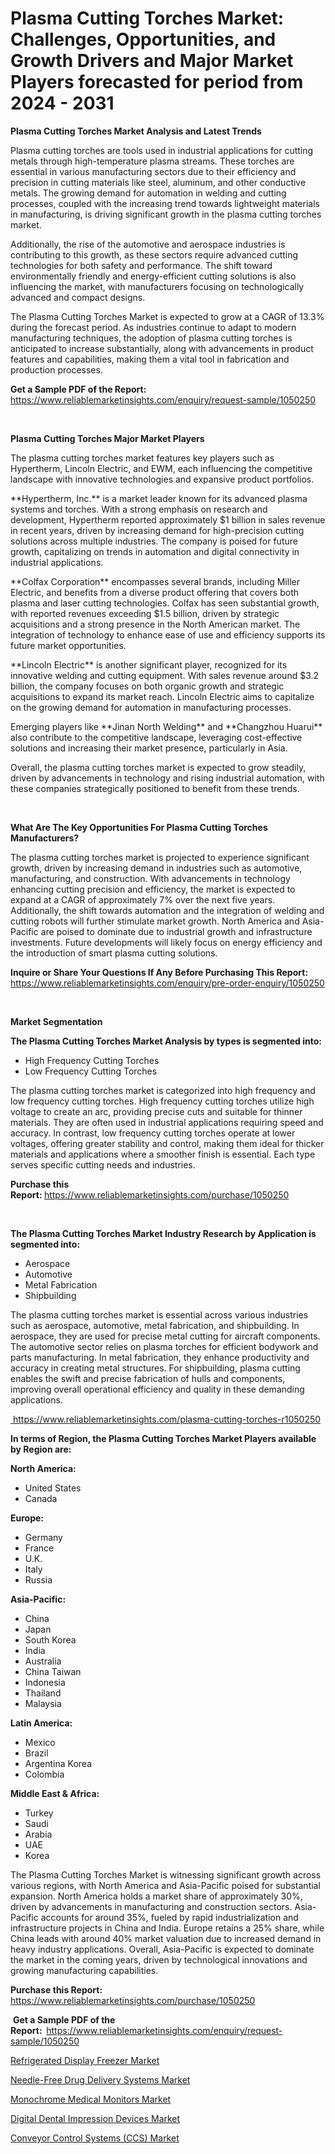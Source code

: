 <p><h1>Plasma Cutting Torches Market: Challenges, Opportunities, and Growth Drivers and Major Market Players forecasted for period from 2024 - 2031</h1></p><p><strong>Plasma Cutting Torches Market Analysis and Latest Trends</strong></p>
<p><p>Plasma cutting torches are tools used in industrial applications for cutting metals through high-temperature plasma streams. These torches are essential in various manufacturing sectors due to their efficiency and precision in cutting materials like steel, aluminum, and other conductive metals. The growing demand for automation in welding and cutting processes, coupled with the increasing trend towards lightweight materials in manufacturing, is driving significant growth in the plasma cutting torches market.</p><p>Additionally, the rise of the automotive and aerospace industries is contributing to this growth, as these sectors require advanced cutting technologies for both safety and performance. The shift toward environmentally friendly and energy-efficient cutting solutions is also influencing the market, with manufacturers focusing on technologically advanced and compact designs.</p><p>The Plasma Cutting Torches Market is expected to grow at a CAGR of 13.3% during the forecast period. As industries continue to adapt to modern manufacturing techniques, the adoption of plasma cutting torches is anticipated to increase substantially, along with advancements in product features and capabilities, making them a vital tool in fabrication and production processes.</p></p>
<p><strong>Get a Sample PDF of the Report:&nbsp;</strong> <a href="https://www.reliablemarketinsights.com/enquiry/request-sample/1050250?utm_campaign=1338&utm_medium=2&utm_source=Github&utm_content=ia&utm_term=10102024&utm_id=plasma-cutting-torches">https://www.reliablemarketinsights.com/enquiry/request-sample/1050250</a></p>
<p>&nbsp;</p>
<p><strong>Plasma Cutting Torches Major Market Players</strong></p>
<p><p>The plasma cutting torches market features key players such as Hypertherm, Lincoln Electric, and EWM, each influencing the competitive landscape with innovative technologies and expansive product portfolios. </p><p>**Hypertherm, Inc.** is a market leader known for its advanced plasma systems and torches. With a strong emphasis on research and development, Hypertherm reported approximately $1 billion in sales revenue in recent years, driven by increasing demand for high-precision cutting solutions across multiple industries. The company is poised for future growth, capitalizing on trends in automation and digital connectivity in industrial applications.</p><p>**Colfax Corporation** encompasses several brands, including Miller Electric, and benefits from a diverse product offering that covers both plasma and laser cutting technologies. Colfax has seen substantial growth, with reported revenues exceeding $1.5 billion, driven by strategic acquisitions and a strong presence in the North American market. The integration of technology to enhance ease of use and efficiency supports its future market opportunities.</p><p>**Lincoln Electric** is another significant player, recognized for its innovative welding and cutting equipment. With sales revenue around $3.2 billion, the company focuses on both organic growth and strategic acquisitions to expand its market reach. Lincoln Electric aims to capitalize on the growing demand for automation in manufacturing processes.</p><p>Emerging players like **Jinan North Welding** and **Changzhou Huarui** also contribute to the competitive landscape, leveraging cost-effective solutions and increasing their market presence, particularly in Asia. </p><p>Overall, the plasma cutting torches market is expected to grow steadily, driven by advancements in technology and rising industrial automation, with these companies strategically positioned to benefit from these trends.</p></p>
<p>&nbsp;</p>
<p><strong>What Are The Key Opportunities For Plasma Cutting Torches Manufacturers?</strong></p>
<p><p>The plasma cutting torches market is projected to experience significant growth, driven by increasing demand in industries such as automotive, manufacturing, and construction. With advancements in technology enhancing cutting precision and efficiency, the market is expected to expand at a CAGR of approximately 7% over the next five years. Additionally, the shift towards automation and the integration of welding and cutting robots will further stimulate market growth. North America and Asia-Pacific are poised to dominate due to industrial growth and infrastructure investments. Future developments will likely focus on energy efficiency and the introduction of smart plasma cutting solutions.</p></p>
<p><strong>Inquire or Share Your Questions If Any Before Purchasing This Report:</strong> <a href="https://www.reliablemarketinsights.com/enquiry/pre-order-enquiry/1050250?utm_campaign=1338&utm_medium=2&utm_source=Github&utm_content=ia&utm_term=10102024&utm_id=plasma-cutting-torches">https://www.reliablemarketinsights.com/enquiry/pre-order-enquiry/1050250</a></p>
<p>&nbsp;</p>
<p><strong>Market Segmentation</strong></p>
<p><strong>The Plasma Cutting Torches Market Analysis by types is segmented into:</strong></p>
<p><ul><li>High Frequency Cutting Torches</li><li>Low Frequency Cutting Torches</li></ul></p>
<p><p>The plasma cutting torches market is categorized into high frequency and low frequency cutting torches. High frequency cutting torches utilize high voltage to create an arc, providing precise cuts and suitable for thinner materials. They are often used in industrial applications requiring speed and accuracy. In contrast, low frequency cutting torches operate at lower voltages, offering greater stability and control, making them ideal for thicker materials and applications where a smoother finish is essential. Each type serves specific cutting needs and industries.</p></p>
<p><strong>Purchase this Report:&nbsp;</strong><a href="https://www.reliablemarketinsights.com/purchase/1050250?utm_campaign=1338&utm_medium=2&utm_source=Github&utm_content=ia&utm_term=10102024&utm_id=plasma-cutting-torches">https://www.reliablemarketinsights.com/purchase/1050250</a></p>
<p>&nbsp;</p>
<p><strong>The Plasma Cutting Torches Market Industry Research by Application is segmented into:</strong></p>
<p><ul><li>Aerospace</li><li>Automotive</li><li>Metal Fabrication</li><li>Shipbuilding</li></ul></p>
<p><p>The plasma cutting torches market is essential across various industries such as aerospace, automotive, metal fabrication, and shipbuilding. In aerospace, they are used for precise metal cutting for aircraft components. The automotive sector relies on plasma torches for efficient bodywork and parts manufacturing. In metal fabrication, they enhance productivity and accuracy in creating metal structures. For shipbuilding, plasma cutting enables the swift and precise fabrication of hulls and components, improving overall operational efficiency and quality in these demanding applications.</p></p>
<p><a href="https://www.reliablemarketinsights.com/plasma-cutting-torches-r1050250?utm_campaign=1338&utm_medium=2&utm_source=Github&utm_content=ia&utm_term=10102024&utm_id=plasma-cutting-torches">&nbsp;https://www.reliablemarketinsights.com/plasma-cutting-torches-r1050250</a></p>
<p><strong>In terms of Region, the Plasma Cutting Torches Market Players available by Region are:</strong></p>
<p>
    <p> <strong> North America: </strong>
        <ul>
            <li>United States</li>
            <li>Canada</li>
        </ul>
        </p> 
    <p> <strong> Europe: </strong>
        <ul>
            <li>Germany</li>
            <li>France</li>
            <li>U.K.</li>
            <li>Italy</li>
            <li>Russia</li>
        </ul>
        </p> 
    <p> <strong> Asia-Pacific: </strong>
        <ul>
            <li>China</li>
            <li>Japan</li>
            <li>South Korea</li>
            <li>India</li>
            <li>Australia</li>
            <li>China Taiwan</li>
            <li>Indonesia</li>
            <li>Thailand</li>
            <li>Malaysia</li>
        </ul>
        </p> 
    <p> <strong> Latin America: </strong>
        <ul>
            <li>Mexico</li>
            <li>Brazil</li>
            <li>Argentina Korea</li>
            <li>Colombia</li>
        </ul>
        </p> 
    <p> <strong> Middle East & Africa: </strong>
        <ul>
            <li>Turkey</li>
            <li>Saudi</li>
            <li>Arabia</li>
            <li>UAE</li>
            <li>Korea</li>
        </ul>
    </p>
    </p>
<p><p>The Plasma Cutting Torches Market is witnessing significant growth across various regions, with North America and Asia-Pacific poised for substantial expansion. North America holds a market share of approximately 30%, driven by advancements in manufacturing and construction sectors. Asia-Pacific accounts for around 35%, fueled by rapid industrialization and infrastructure projects in China and India. Europe retains a 25% share, while China leads with around 40% market valuation due to increased demand in heavy industry applications. Overall, Asia-Pacific is expected to dominate the market in the coming years, driven by technological innovations and growing manufacturing capabilities.</p></p>
<p><strong>Purchase this Report: </strong><a href="https://www.reliablemarketinsights.com/purchase/1050250?utm_campaign=1338&utm_medium=2&utm_source=Github&utm_content=ia&utm_term=10102024&utm_id=plasma-cutting-torches">https://www.reliablemarketinsights.com/purchase/1050250</a></p>
<p>&nbsp;<strong>Get a Sample PDF of the Report:&nbsp;&nbsp;</strong><a href="https://www.reliablemarketinsights.com/enquiry/request-sample/1050250?utm_campaign=1338&utm_medium=2&utm_source=Github&utm_content=ia&utm_term=10102024&utm_id=plasma-cutting-torches">https://www.reliablemarketinsights.com/enquiry/request-sample/1050250</a></p>
<p><strong></strong></p>
<p><p><a href="https://www.linkedin.com/pulse/insights-refrigerated-display-freezer-market-size-which-rjyje?utm_campaign=1338&utm_medium=2&utm_source=Github&utm_content=ia&utm_term=10102024&utm_id=plasma-cutting-torches">Refrigerated Display Freezer Market</a></p><p><a href="https://www.linkedin.com/pulse/needle-free-drug-delivery-systems-market-revolution-2024--wqcyc?utm_campaign=1338&utm_medium=2&utm_source=Github&utm_content=ia&utm_term=10102024&utm_id=plasma-cutting-torches">Needle-Free Drug Delivery Systems Market</a></p><p><a href="https://www.linkedin.com/pulse/monochrome-medical-monitors-market-overview-global-trends-future-tqzrc?utm_campaign=1338&utm_medium=2&utm_source=Github&utm_content=ia&utm_term=10102024&utm_id=plasma-cutting-torches">Monochrome Medical Monitors Market</a></p><p><a href="https://www.linkedin.com/pulse/global-digital-dental-impression-devices-market-size-expected-ynvse?utm_campaign=1338&utm_medium=2&utm_source=Github&utm_content=ia&utm_term=10102024&utm_id=plasma-cutting-torches">Digital Dental Impression Devices Market</a></p><p><a href="https://www.linkedin.com/pulse/global-conveyor-control-systems-ccs-market-exploring-share-trends-mzose?utm_campaign=1338&utm_medium=2&utm_source=Github&utm_content=ia&utm_term=10102024&utm_id=plasma-cutting-torches">Conveyor Control Systems (CCS) Market</a></p></p>